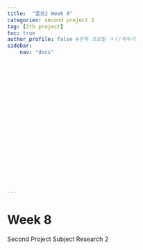 ```yaml
---
title:  "졸프2 Week 8"
categories: second project 2
tag: [2th project]
toc: true
author_profile: false #왼쪽 프로필 ㅋㅕ/꺼두기
sidebar:
    nav: "docs"






















---
```


# Week 8

Second Project Subject Research 2